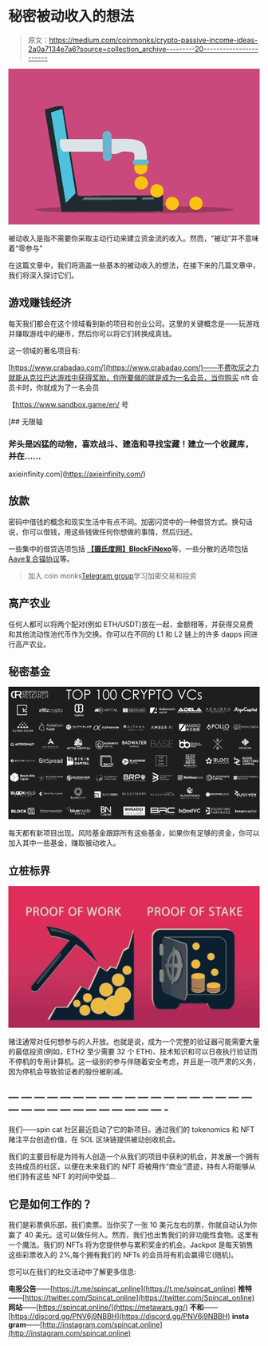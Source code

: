 # 秘密被动收入的想法

> 原文：<https://medium.com/coinmonks/crypto-passive-income-ideas-2a0a7134e7a6?source=collection_archive---------20----------------------->

![](img/77a92898203bfdc37bc4277d4379ec7d.png)

被动收入是指不需要你采取主动行动来建立资金流的收入。然而，“被动”并不意味着“零参与”

在这篇文章中，我们将涵盖一些基本的被动收入的想法，在接下来的几篇文章中，我们将深入探讨它们。

## 游戏赚钱经济

每天我们都会在这个领域看到新的项目和创业公司。这里的关键概念是——玩游戏并赚取游戏中的硬币，然后你可以将它们转换成真钱。

这一领域的著名项目有:

[https://www.crabadao.com/](https://www.crabadao.com/)——不费吹灰之力就能从克拉巴达游戏中获得奖励，你所要做的就是成为一名会员，当你购买 nft 会员卡时，你就成为了一名会员

【https://www.sandbox.game/en/ 号

[](https://axieinfinity.com/) [## 无限轴

### 斧头是凶猛的动物，喜欢战斗、建造和寻找宝藏！建立一个收藏库，并在……

axieinfinity.com](https://axieinfinity.com/) 

## 放款

密码中借钱的概念和现实生活中有点不同。加密闪贷中的一种借贷方式。换句话说，你可以借钱，用这些钱做任何你想做的事情，然后归还。

一些集中的借贷选项包括 [**【摄氏度网】**](https://celsius.network/)[**BlockFi**](https://blockfi.com/)[**Nexo**](https://nexo.io/)等，一些分散的选项包括[Aave](https://app.aave.com/)[复合](https://compound.finance/)[锚协议](https://anchorprotocol.com/)等。

> 加入 coin monks[Telegram group](https://t.me/joinchat/Trz8jaxd6xEsBI4p)学习加密交易和投资

## 高产农业

任何人都可以将两个配对(例如 ETH/USDT)放在一起，金额相等，并获得交易费和其他流动性池代币作为交换。你可以在不同的 L1 和 L2 链上的许多 dapps 间进行高产农业。

## 秘密基金

![](img/ab4d89f76388602a276e122884088940.png)

每天都有新项目出现。风险基金跟踪所有这些基金，如果你有足够的资金，你可以加入其中一些基金，赚取被动收入。

## 立桩标界

![](img/8951d81616923dda442e22bfb75ae74a.png)

赌注通常对任何想参与的人开放。也就是说，成为一个完整的验证器可能需要大量的最低投资(例如，ETH2 至少需要 32 个 ETH)、技术知识和可以日夜执行验证而不停机的专用计算机。这一级别的参与伴随着安全考虑，并且是一项严肃的义务，因为停机会导致验证者的股份被削减。

## — — — — — — — — — — — — — — — — — — — — — — — — — — — — — — — -

我们——spin cat 社区最近启动了它的新项目。通过我们的 tokenomics 和 NFT 赌注平台创造价值，在 SOL 区块链提供被动创收机会。

我们的主要目标是为持有人创造一个从我们的项目中获利的机会，并发展一个拥有支持成员的社区，以便在未来我们的 NFT 将被用作“商业”遗迹，持有人将能够从他们持有这些 NFT 的时间中受益…

## 它是如何工作的？

我们是彩票俱乐部，我们卖票。当你买了一张 10 美元左右的票，你就自动认为你赢了 40 美元。这可以做任何人。然而，我们也出售我们的非功能性食物。这里有一个魔法。我们的 NFTs 将为您提供参与累积奖金的机会。Jackpot 是每天销售这些彩票收入的 2%,每个拥有我们的 NFTs 的会员将有机会赢得它(随机)。

您可以在我们的社交活动中了解更多信息:

**电报公告**——[https://t.me/spincat_online](https://t.me/spincat_online)
**推特**——[https://twitter.com/Spincat_online](https://twitter.com/Spincat_online)
**网站**——[https://spincat.online/](https://metawars.gg/)
**不和**——[https://discord.gg/PNV6j9NBBH](https://discord.gg/PNV6j9NBBH)
**insta gram**——[http://instagram.com/spincat.online](http://instagram.com/spincat.online)